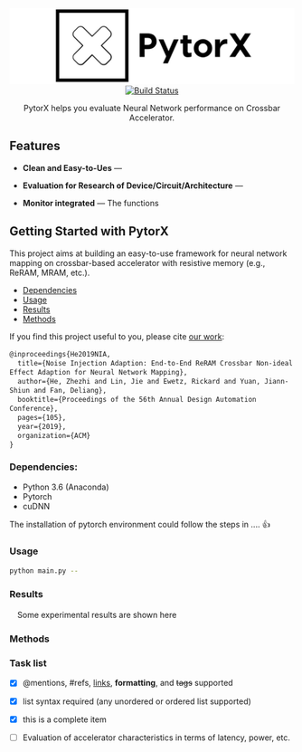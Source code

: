 <!-- ---
markdown:
  image_dir: /assets
  path: README.md
  ignore_from_front_matter: true
  absolute_image_path: false #是否使用绝对（相对于项目文件夹）图片路径
--- -->

<p align="center">
  <img src="./imgs/pytorx_logo3.jpeg" alt="PytorX: s" width="700">
  <br>
  <a href="https://travis-ci.org/lord/slate"><img src="https://travis-ci.org/lord/slate.svg?branch=master" alt="Build Status"></a>
</p>

<p align="center">PytorX helps you evaluate Neural Network performance on Crossbar Accelerator.</p>

Features
--------------------------------------------------------------------------------

* **Clean and Easy-to-Ues** —

* **Evaluation for Research of Device/Circuit/Architecture** —

* **Monitor integrated** — The functions

Getting Started with PytorX
------------------------------

This project aims at building an easy-to-use framework for neural network mapping on crossbar-based accelerator with resistive memory (e.g., ReRAM, MRAM, etc.).


- [Dependencies](#Dependencies)
- [Usage](#Usage)
- [Results](#Results)
- [Methods](#Methods)


If you find this project useful to you, please cite [our work](https://arxiv.org/abs/1807.07948):
```
@inproceedings{He2019NIA,
  title={Noise Injection Adaption: End-to-End ReRAM Crossbar Non-ideal Effect Adaption for Neural Network Mapping},
  author={He, Zhezhi and Lin, Jie and Ewetz, Rickard and Yuan, Jiann-Shiun and Fan, Deliang},
  booktitle={Proceedings of the 56th Annual Design Automation Conference},
  pages={105},
  year={2019},
  organization={ACM}
}
```
### Dependencies:

* Python 3.6 (Anaconda)
* Pytorch 
* cuDNN 

The installation of pytorch environment could follow the steps in .... :+1:

### Usage

```bash {.line-numbers}
python main.py --
```

### Results

　Some experimental results are shown here

### Methods

### Task list
- [x] @mentions, #refs, [links](), **formatting**, and <del>tags</del> supported
- [x] list syntax required (any unordered or ordered list supported)
- [x] this is a complete item
- [ ] Evaluation of accelerator characteristics in terms of latency, power, etc.

